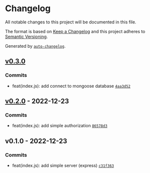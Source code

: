 # Changelog

All notable changes to this project will be documented in this file.

The format is based on [Keep a Changelog](https://keepachangelog.com/en/1.0.0/)
and this project adheres to [Semantic Versioning](https://semver.org/spec/v2.0.0.html).

Generated by [`auto-changelog`](https://github.com/CookPete/auto-changelog).

## [v0.3.0](https://github.com/WhiteDevilMan/blog-fullstack-app/compare/v0.2.0...v0.3.0)

### Commits

- feat(index.js): add connect to mongoose database [`4aa3d52`](https://github.com/WhiteDevilMan/blog-fullstack-app/commit/4aa3d52e931e34fb6ae13a34e7053bff8f871612)

## [v0.2.0](https://github.com/WhiteDevilMan/blog-fullstack-app/compare/v0.1.0...v0.2.0) - 2022-12-23

### Commits

- feat(index.js): add simple authorization [`86578d3`](https://github.com/WhiteDevilMan/blog-fullstack-app/commit/86578d3d0bb756adda93cdd0a31f75d805cc9fa1)

## v0.1.0 - 2022-12-23

### Commits

- feat(index.js): add simple server (express) [`c31f363`](https://github.com/WhiteDevilMan/blog-fullstack-app/commit/c31f3635c773eb37ab91fa660657d1c351fc13c0)
